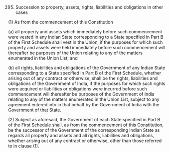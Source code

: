 295. Succession to property, assets, rights, liabilities and obligations in other cases

(1) As from the commencement of this Constitution

(a) all property and assets which immediately before such commencement were vested in any Indian State corresponding to a State specified in Part B of the First Schedule shall vest in the Union, if the purposes for which such property and assets were held immediately before such commencement will thereafter be purposes of the Union relating to any of the matters enumerated in the Union List, and

(b) all rights, liabilities and obligations of the Government of any Indian State corresponding to a State specified in Part B of the First Schedule, whether arising out of any contract or otherwise, shall be the rights, liabilities and obligations of the Government of India, if the purposes for which such rights were acquired or liabilities or obligations were incurred before such commencement will thereafter be purposes of the Government of India relating to any of the matters enumerated in the Union List, subject to any agreement entered into in that behalf by the Government of India with the Government of that State.

(2) Subject as aforesaid, the Government of each State specified in Part B of the First Schedule shall, as from the commencement of this Constitution, be the successor of the Government of the corresponding Indian State as regards all property and assets and all rights, liabilities and obligations, whether arising out of any contract or otherwise, other than those referred to in clause (1).

